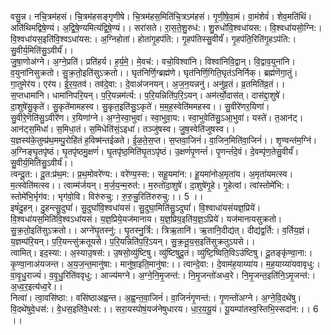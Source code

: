 

  
वसु॒न्न। नचि॒त्रम॑हसं। चि॒त्रम॑हसङ्गृणीषे। चि॒त्रम॑हस॒मिति॑चि॒त्रऽम॑हसं। गृ॒णी॒षे॒वा॒मं। वा॒मंशेवं॑। शेव॒मति॑थिं। अति॑थिमद्विषे॒ण्यं। अ॒द्वि॒षे॒ण्यमित्य॑द्वि॒षे॒ण्यं।। सरा॑सते। रा॒स॒ते॒शु॒रुध॑:। शु॒रुधो॑वि॒श्वधा॑यस:। वि॒श्वधा॑यसो॒ग्नि:। वि॒श्वधा॑यस॒इति॑वि॒श्वऽधा॑यस:। अ॒ग्निहोता॑। होता॑गृ॒हप॑ति:। गृ॒हप॑तिस्सु॒वीर्यं॑। गृ॒हप॑ति॒रिति॑गृ॒हऽप॑ति:। सु॒वीर्य॒मिति॑सु॒ऽवीर्यं॑।।  
जु॒षा॒णोअ॑ग्ने। अ॒ग्ने॒प्रति॑। प्रति॑हर्य। ह॒र्य॒मे॒। मे॒वच॑:। वचो॒विश्वा॑नि। विश्वा॑निवि॒द्वान्। वि॒द्वाव॒युना॑नि। व॒युना॑निसुक्रतो। सु॒क्र॒तो॒इति॑सुऽक्रतो।। घृत॑निर्णि॒ग्ब्रह्म॑णे। घृत॑निर्णि॒गिति॒घृत॑ऽनिर्निक्। ब्रह्म॑णॆगा॒तुं। गा॒तुमेर॑य। एर॑य। ई॒र॒य॒तव॑। तव॑दे॒वा:। दे॒वाअ॑जनयन्। अ॒ज॒न॒यन्ननु॑। अनु॑व्र॒तं। व्र॒तमिति॑व्र॒तं।।  
स॒प्तधामा॑नि। धामा॑निपरि॒यन्। प॒रि॒यन्नम॑र्त्य:। प॒रि॒यन्निति॑प॒रि॒ऽयन्। अम॑र्त्यो॒दास॑त्। दास॑द्दा॒शुषे॑। दा॒शुषे॑सु॒कृते॑। सु॒कृते॑मामहस्व। सु॒कृत॒इति॑सु॒ऽकृते॑। म॒म॒ह॒स्वेति॑ममहस्व।। सु॒वीरे॑णर॒यिणा॑। सु॒वीरे॒णॆति॑सु॒ऽवीरे॑ण। र॒यिणा॑ग्ने। अ॒ग्ने॒स्वा॒भुवा॑। स्वा॒भुवा॒य:। स्वा॒भुवेति॑सु॒ऽआ॒भुवा॑। यस्ते॑। त॒आन॑ट्। आन॑ट्स॒मिधा॑। स॒मिधा॒तं। स॒मिधेति॑सं॒ऽइधा॑। तञ्जु॑षस्व। जु॒ष॒स्वेति॑जुषस्व।।  
य॒ज्ञस्य॑के॒तुम्प्र॑थ॒मम्पु॒रोहि॑तं ह॒विष्म॑न्तईळते। ई॒ळ॒ते॒स॒प्त। स॒प्तवा॒जिनं॑। वा॒जिन॒मिति॑वा॒जिनं॑।। शृ॒ण्वन्त॑म॒ग्निं। अ॒ग्निङ्घृ॒तपृ॑ष्ठं। घृ॒तपृ॑ष्ठमु॒क्षणं॑। घृ॒तपृ॑ष्ठ॒मिति॑घृ॒तऽपृ॑ष्ठं। उ॒क्षणं॑पृ॒णन्तं॑। पृ॒णन्तं॑दे॒वं। दे॒वम्पृ॑ण॒तेसु॒वीर्यं॑। सु॒वीर्य॒मिति॑सु॒ऽवीर्यं॑।।  
त्वन्दू॒त:। दू॒त:प्र॑थ॒म:। प्र॒थ॒मोवरे॑ण्य:। वरे॑ण्य॒स्स:। सहू॒यमा॑न:। हू॒यमा॑नोअ॒मृता॑य। अ॒मृता॑यमत्स्व। म॒त्स्वेति॑मत्स्व।। त्वाम्म॑र्जयन्। म॒र्ज॒य॒न्म॒रुत॑:। म॒रुतो॑दा॒शुषे॑। दा॒शुषे॑गृ॒हे। गृ॒हेत्वां। त्वांस्तोमे॑भि:। स्तोमे॑भि॒र्भृग॑व:। भृग॑वो॒वि। विरु॑रुचु:। रु॒रु॒चु॒रिति॑रुरुचु:।। 5 ।।  
इषं॑दु॒हन्। दु॒हन्त्सु॒दुघां॑। सु॒दुघां॑वि॒श्वधा॑यसं। सु॒दुघा॒मिति॑सु॒ऽदुघां॑। वि॒श्वाधा॑यसंयज्ञ॒प्रिये॑। वि॒श्वधा॑यस॒मिति॑वि॒श्वऽधा॑यसं। य॒ज्ञ॒प्रिये॒यज॑मानाय। य॒ज्ञ॒प्रिय॒इति॑य॒ज्ञ॒ऽप्रिये॑। यज॑मानायसुक्रतो। सु॒क्र॒तो॒इति॑सुऽक्रतो।। अग्ने॑घृ॒तस्नु॑:। घृ॒तस्नु॒र्त्रि:। त्रिऋ॒तानि॑। ऋ॒तानि॒दीद्य॑त्। दीद्य॑द्व॒र्ति:। व॒र्तिय॒ज्ञं। य॒ज्ञम्प॑रि॒यन्। प॒रि॒यन्त्सु॑क्रतूयसे। प॒रि॒यन्निति॑प॒रि॒ऽयन्। सु॒क्र॒तू॒य॒स॒इति॑सुक्रतुऽयसे।।  
त्वामित्। इद॒स्या:। अ॒स्याउ॒षस॑:। उ॒षसो॒व्यु॑ष्टिषु। व्यु॑ष्टिषुदू॒तं। व्यु॑ष्टि॒ष्विति॒विऽउ॑ष्टिषु। दू॒तङ्कृ॑ण्वा॒ना:। कृ॒ण्वा॒नाअ॑यजन्त। अ॒य॒ज॒न्त॒मानु॑षा:। मानु॑षा॒इति॒मानु॑षा:।। त्वान्दे॒वा:। दे॒वाम॑ह॒याय्या॑य। म॒ह॒याय्या॑यवावृधु:। वा॒वृ॒धु॒राज्यं॑। व॒वृ॒धु॒रिति॑ववृधु:। आज्य॑मग्ने। अ॒ग्ने॒नि॒मृ॒जन्त॑:। नि॒मृ॒जन्तो॑अध्व॒रे। नि॒मृ॒जन्त॒इति॑नि॒ऽमृ॒जन्त॑:। अ॒ध्व॒र॒इत्य॑ध्व॒रे।।  
नित्वा॑। त्वा॒वसि॑ष्ठा:। वसि॑ष्ठाअह्वन्त। अ॒ह्व॒न्त॒वा॒जिनं॑। वा॒जिनं॑गृ॒णन्त॑:। गृ॒णन्तो॑अग्ने। अ॒ग्ने॒वि॒दथे॑षु। वि॒दथे॑षुवे॒धस॑:। वे॒धस॒इति॑वे॒धस॑:।। सरा॒यस्पोषं॒यज॑नेषुधारय। धा॒र॒य॒यू॒यं। यू॒यम्पा॑तस्व॒स्तिभि॒स्सदा॑न:।। 6 ।।  
